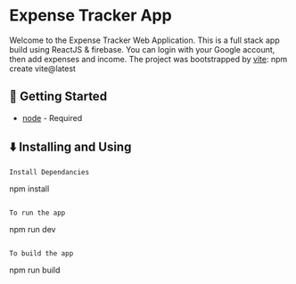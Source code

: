#   Expense Tracker App

Welcome to the Expense Tracker Web Application. This is a full stack app build using ReactJS & firebase. You can login with your Google account, then add expenses and income. The project was bootstrapped by [vite](https://vitejs.dev/): npm create vite@latest

## :running: Getting Started

* [node](https://nodejs.org/en) - Required

## :arrow_down: Installing and Using

```
Install Dependancies 
```
npm install

```

To run the app
```
npm run dev

```

To build the app
```
npm run build
```
